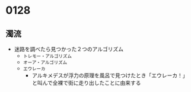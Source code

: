 # 0128

## 濁流

- 迷路を調べたら見つかった２つのアルゴリズム
  - `トレモー・アルゴリズム`
  - `オーア・アルゴリズム`
  - `エウレーカ`
    - アルキメデスが浮力の原理を風呂で見つけたとき「エウレーカ！」と叫んで全裸で街に走り出したことに由来する
